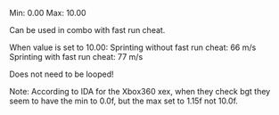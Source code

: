 Min: 0.00
Max: 10.00

Can be used in combo with fast run cheat.

When value is set to 10.00:
Sprinting without fast run cheat: 66 m/s
Sprinting with fast run cheat: 77 m/s

Does not need to be looped!

Note: According to IDA for the Xbox360 xex, when they check bgt they seem to have the min to 0.0f, but the max set to 1.15f not 10.0f.